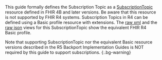 <!-- subscriptiontopic-Task-intro.md
intro to inform reader of the Basic view -->

This guide formally defines the Subscription Topic as a [SubscriptionTopic](https://hl7.org/fhir/R5/subscriptiontopic.html) resource defined in FHIR 4B and later versions. Be aware that this resource is not supported by FHIR R4 systems. Subscription Topics in R4 can be defined using a Basic profile resource with extensions.  The [raw xml](SubscriptionTopic-Task.xml) and the [raw json](SubscriptionTopic-Task.json) views for this SubscriptionTopic show the equivalent FHIR R4 Basic profile.

Note that supporting SubscriptionTopic nor the equivalent Basic resource versions described in the R5 Backport Implementation Guides is NOT required by this guide to support subscriptions.
{:.bg-warning}